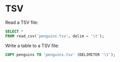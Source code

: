 # TSV

Read a TSV file:

```sql
SELECT *
FROM read_csv('penguins.tsv', delim = '\t');
```

Write a table to a TSV file:

```sql
COPY penguins TO 'penguins.tsv' (DELIMITER '\t');
```
